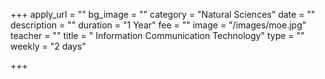 +++
apply_url = ""
bg_image = ""
category = "Natural Sciences"
date = ""
description = ""
duration = "1 Year"
fee = ""
image = "/images/moe.jpg"
teacher = ""
title = " Information Communication Technology"
type = ""
weekly = "2 days"

+++
